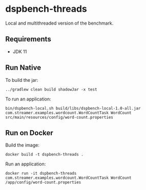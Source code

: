 # dspbench-threads

Local and multithreaded version of the benchmark.

## Requirements

 - JDK 11

## Run Native

To build the jar:
```
../gradlew clean build shadowJar -x test
```

To run an application:

```
bin/dspbench-local.sh build/libs/dspbench-local-1.0-all.jar com.streamer.examples.wordcount.WordCountTask WordCount src/main/resources/config/word-count.properties 
```

## Run on Docker

Build the image:
```
docker build -t dspbench-threads .
```

Run an application:
```
docker run -it dspbench-threads com.streamer.examples.wordcount.WordCountTask WordCount /app/config/word-count.properties
```
